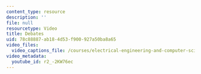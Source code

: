 ```yaml
---
content_type: resource
description: ''
file: null
resourcetype: Video
title: Debates
uid: 78c88887-ab18-4d53-f900-927a50ba8a65
video_files:
  video_captions_file: /courses/electrical-engineering-and-computer-science/6-033-computer-system-engineering-spring-2018/instructor-insights/active-learning-activity-debates/r2_-2KW76ec.vtt
video_metadata:
  youtube_id: r2_-2KW76ec
---
```

